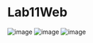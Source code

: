 # Lab11Web
![image](https://github.com/AbiyanfarasDanuyasa/Lab11Web/assets/115562487/8e3f434d-db4b-4b2f-a1d2-43940a3432c4)
![image](https://github.com/AbiyanfarasDanuyasa/Lab11Web/assets/115562487/7ea61d39-e934-45bf-a77b-4c6d96bade40)
![image](https://github.com/AbiyanfarasDanuyasa/Lab11Web/assets/115562487/fd3f8faf-e23d-42af-9043-5244b53cb4a7)
